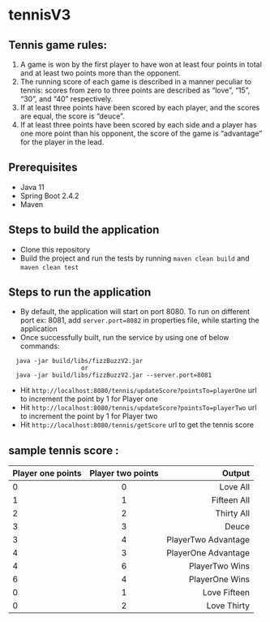 # tennisV3

## Tennis game rules:
1. A game is won by the first player to have won at least four points in total and at least two points more than the opponent.
2. The running score of each game is described in a manner peculiar to tennis: scores from zero to three points are described as “love”, “15”, “30”, and “40” respectively.
3. If at least three points have been scored by each player, and the scores are equal, the score is “deuce”.
4. If at least three points have been scored by each side and a player has one more point than his opponent, the score of the game is “advantage” for the player in the lead.

## Prerequisites
- Java 11
- Spring Boot 2.4.2
- Maven

## Steps to build the application
- Clone this repository 
- Build the project and run the tests by running ```maven clean build``` and ```maven clean test```

## Steps to run the application
- By default, the application will start on port 8080. To run on different port ex: 8081, add ```server.port=8082``` in properties file, while starting the application
- Once successfully built, run the service by using one of below commands:
```
  java -jar build/libs/fizzBuzzV2.jar
                    or                  
  java -jar build/libs/fizzBuzzV2.jar --server.port=8081
```
- Hit ```http://localhost:8080/tennis/updateScore?pointsTo=playerOne``` url to increment the point by 1 for Player one
- Hit ```http://localhost:8080/tennis/updateScore?pointsTo=playerTwo``` url to increment the point by 1 for Player two
- Hit ```http://localhost:8080/tennis/getScore``` url to get the tennis score 

## sample tennis score :
| Player one points |Player two points|	Output |
| ------------------|:---------------:| ------:|
|  0                |   0             |Love All
|           1	    |   1            |Fifteen All
| 2	                |  2             |Thirty All
| 3	                |   3            |Deuce
| 3	                |  4             |PlayerTwo Advantage
| 4	                |  3             |PlayerOne Advantage
| 4	                |   6            |PlayerTwo Wins
| 6	                |   4            |PlayerOne Wins
| 0	                |1                |Love Fifteen
| 0	                |2                |Love Thirty |
